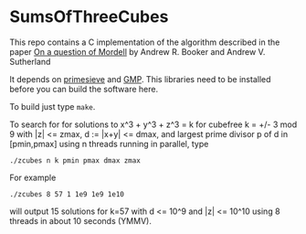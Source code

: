 # SumsOfThreeCubes

This repo contains a C implementation of the algorithm described in the paper [On a question of Mordell](https://arxiv.org/abs/2007.01209) by Andrew R. Booker and Andrew V. Sutherland

It depends on [primesieve](https://github.com/kimwalisch/primesieve) and [GMP](https://gmplib.org/).  This libraries need to be installed before you can build the software here.

To build just type `make`.

To search for for solutions to x^3 + y^3 + z^3 = k for cubefree k = +/- 3 mod 9 with |z| <= zmax, d := |x+y| <= dmax, and largest prime divisor p of d in [pmin,pmax] using n threads running in parallel, type

    ./zcubes n k pmin pmax dmax zmax
    
 For example
 
    ./zcubes 8 57 1 1e9 1e9 1e10
 
 will output 15 solutions for k=57 with d <= 10^9 and |z| <= 10^10 using 8 threads in about 10 seconds (YMMV).

